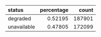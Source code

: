 | status      |   percentage |   count |
|:------------|-------------:|--------:|
| degraded    |      0.52195 |  187901 |
| unavailable |      0.47805 |  172099 |
